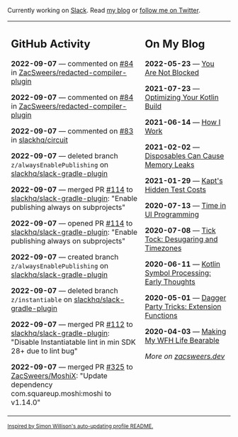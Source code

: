 Currently working on [Slack](https://slack.com/). Read [my blog](https://zacsweers.dev/) or [follow me on Twitter](https://twitter.com/ZacSweers).

<table><tr><td valign="top" width="60%">

## GitHub Activity
<!-- githubActivity starts -->
**2022-09-07** — commented on [#84](https://github.com/ZacSweers/redacted-compiler-plugin/issues/84#issuecomment-1239716886) in [ZacSweers/redacted-compiler-plugin](https://github.com/ZacSweers/redacted-compiler-plugin)

**2022-09-07** — commented on [#84](https://github.com/ZacSweers/redacted-compiler-plugin/issues/84#issuecomment-1239706447) in [ZacSweers/redacted-compiler-plugin](https://github.com/ZacSweers/redacted-compiler-plugin)

**2022-09-07** — commented on [#83](https://github.com/slackhq/circuit/issues/83#issuecomment-1239669702) in [slackhq/circuit](https://github.com/slackhq/circuit)

**2022-09-07** — deleted branch `z/alwaysEnablePublishing` on [slackhq/slack-gradle-plugin](https://github.com/slackhq/slack-gradle-plugin)

**2022-09-07** — merged PR [#114](https://github.com/slackhq/slack-gradle-plugin/pull/114) to [slackhq/slack-gradle-plugin](https://github.com/slackhq/slack-gradle-plugin): "Enable publishing always on subprojects"

**2022-09-07** — opened PR [#114](https://github.com/slackhq/slack-gradle-plugin/pull/114) to [slackhq/slack-gradle-plugin](https://github.com/slackhq/slack-gradle-plugin): "Enable publishing always on subprojects"

**2022-09-07** — created branch `z/alwaysEnablePublishing` on [slackhq/slack-gradle-plugin](https://github.com/slackhq/slack-gradle-plugin)

**2022-09-07** — deleted branch `z/instantiable` on [slackhq/slack-gradle-plugin](https://github.com/slackhq/slack-gradle-plugin)

**2022-09-07** — merged PR [#112](https://github.com/slackhq/slack-gradle-plugin/pull/112) to [slackhq/slack-gradle-plugin](https://github.com/slackhq/slack-gradle-plugin): "Disable Instantiatable lint in min SDK 28+ due to lint bug"

**2022-09-07** — merged PR [#325](https://github.com/ZacSweers/MoshiX/pull/325) to [ZacSweers/MoshiX](https://github.com/ZacSweers/MoshiX): "Update dependency com.squareup.moshi:moshi to v1.14.0"
<!-- githubActivity ends -->
</td><td valign="top" width="40%">

## On My Blog
<!-- blog starts -->
**2022-05-23** — [You Are Not Blocked](https://www.zacsweers.dev/you-are-not-blocked/)

**2021-07-23** — [Optimizing Your Kotlin Build](https://www.zacsweers.dev/optimizing-your-kotlin-build/)

**2021-06-14** — [How I Work](https://www.zacsweers.dev/how-i-work/)

**2021-02-02** — [Disposables Can Cause Memory Leaks](https://www.zacsweers.dev/disposables-can-cause-memory-leaks/)

**2021-01-29** — [Kapt's Hidden Test Costs](https://www.zacsweers.dev/kapts-hidden-test-costs/)

**2020-07-13** — [Time in UI Programming](https://www.zacsweers.dev/time-in-ui/)

**2020-07-08** — [Tick Tock: Desugaring and Timezones](https://www.zacsweers.dev/ticktock-desugaring-timezones/)

**2020-06-11** — [Kotlin Symbol Processing: Early Thoughts](https://www.zacsweers.dev/kotlin-symbol-processor-early-thoughts/)

**2020-05-01** — [Dagger Party Tricks: Extension Functions](https://www.zacsweers.dev/dagger-party-tricks-extension-functions/)

**2020-04-03** — [Making My WFH Life Bearable](https://www.zacsweers.dev/making-wfh-life-bearable/)
<!-- blog ends -->
_More on [zacsweers.dev](https://zacsweers.dev/)_
</td></tr></table>

<sub><a href="https://simonwillison.net/2020/Jul/10/self-updating-profile-readme/">Inspired by Simon Willison's auto-updating profile README.</a></sub>